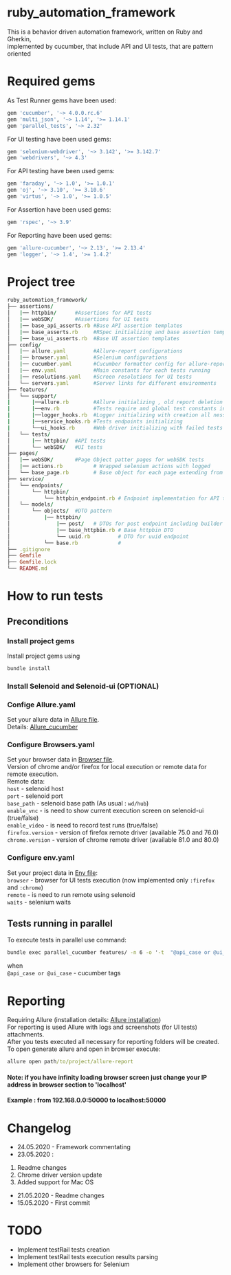 # ruby_automation_framework
This is a behavior driven automation framework, written on Ruby and Gherkin,  
implemented by cucumber, that include API and UI tests, that are pattern  oriented

# Required gems 
As Test Runner gems have been used:
```ruby
gem 'cucumber', '~> 4.0.0.rc.6'
gem 'multi_json', '~> 1.14', '>= 1.14.1'
gem 'parallel_tests', '~> 2.32'
```
For UI testing have been used gems:  
```ruby
gem 'selenium-webdriver', '~> 3.142', '>= 3.142.7'
gem 'webdrivers', '~> 4.3'
```
For API testing have been used gems:
```ruby
gem 'faraday', '~> 1.0', '>= 1.0.1'
gem 'oj', '~> 3.10', '>= 3.10.6'
gem 'virtus', '~> 1.0', '>= 1.0.5'
```
For Assertion have been used gems:
```ruby
gem 'rspec', '~> 3.9'
```
For Reporting have been used gems:
```ruby
gem 'allure-cucumber', '~> 2.13', '>= 2.13.4'
gem 'logger', '~> 1.4', '>= 1.4.2'
```

# Project tree 
```ruby
ruby_automation_framework/
├── assertions/
│   |── httpbin/      #Assertions for API tests
│   |── webSDK/       #Assertions for UI tests
│   |── base_api_asserts.rb #Base API assertion templates
│   |── base_asserts.rb     #RSpec initializing and base assertion templates
│   |── base_ui_asserts.rb  #Base UI assertion templates
├── config/
│   |── allure.yaml         #Allure-report configurations
│   |── browser.yaml        #Selenium configurations
│   |── cucumber.yaml       #Cucumber formatter config for allure-reporting
│   |── env.yaml            #Main constants for each tests running
│   |── resolutions.yaml    #Screen resolutions for UI tests
│   └── servers.yaml        #Server links for different environments
├── features/  
│   └── support/  
|       |──allure.rb        #Allure initializing , old report deletion and generation new
|       |──env.rb           #Tests require and global test constants init
|       |──logger_hooks.rb  #Logger initializing with creation all nessesary folders
|       |──service_hooks.rb #Tests endpoints initializing
|       └──ui_hooks.rb      #Web driver initializing with failed tests screen saver
│   └── tests/
│       |── httpbin/  #API tests
│       └── webSDK/   #UI tests 
├── pages/  
│   |── webSDK/       #Page Object patter pages for webSDK tests
│   |── actions.rb          # Wrapped selenium actions with logged 
│   └── base_page.rb        # Base object for each page extending from with methods which can be used on each page 
├── service/  
│   └── endpoints/ 
│       └── httpbin/
│           └── httpbin_endpoint.rb # Endpoint implementation for API tests using https://httpbin.org/ 
│   └── models/ 
│       └── objects/  #DTO pattern
│           |── httpbin/   
│               |── post/   # DTOs for post endpoint including builder pattern for Actors and Role classes
│               |── base_httpbin.rb # Base httpbin DTO
│               └── uuid.rb         # DTO for uuid endpoint
│           └── base.rb             #
├── .gitignore 
├── Gemfile  
├── Gemfile.lock  
└── README.md
```

# How to run tests  
## Preconditions  
### Install project gems
Install project gems using  
```ruby
bundle install
```
### Install Selenoid and Selenoid-ui (OPTIONAL)
### Confige Allure.yaml
Set your allure data in [Allure file](config/allure.yaml).  
Details: [Allure_cucumber](https://github.com/allure-framework/allure-ruby/blob/master/allure-cucumber/README.md)
### Configure Browsers.yaml
Set your browser data in [Browser file](config/browser.yaml).  
Version of chrome and/or firefox for local execution or remote data for remote execution.  
Remote data:  
`host` - selenoid host  
`port` - selenoid port  
`base_path` - selenoid base path (As usual : `wd/hub`)  
`enable_vnc` - is need to show current execution screen on selenoid-ui (true/false)  
`enable_video` - is need to record test runs (true/false)  
`firefox.version` - version of firefox remote driver (available 75.0 and 76.0)  
`chrome.version` - version of chrome remote driver (available 81.0 and 80.0)  
### Configure env.yaml
Set your project data in [Env file](config/env.yaml):  
`browser` - browser for UI tests execution (now implemented only `:firefox` and `:chrome`)  
`remote` - is need to run remote using selenoid  
`waits` - selenium waits  
## Tests running in parallel
To execute tests in parallel use command:
```cmd
bundle exec parallel_cucumber features/ -n 6 -o '-t  "@api_case or @ui_case" --format pretty --format AllureCucumber::CucumberFormatter --out report/allure-results'
```
when  
`@api_case or @ui_case` - cucumber tags  

# Reporting
Requiring Allure (installation details: [Allure installation](https://docs.qameta.io/allure/#_installing_a_commandline))  
For reporting is used Allure with logs and screenshots (for UI tests) attachments.  
After you tests executed all necessary for reporting folders will be created.  
To open generate allure and open in browser execute:  
```cmd
allure open path/to/project/allure-report
```
#### Note: if you have infinity loading browser screen just change your IP address in browser section to 'localhost'
#### Example : from 192.168.0.0:50000 to localhost:50000 

# Changelog
- 24.05.2020 - Framework commentating
- 23.05.2020 :
1) Readme changes
2) Chrome driver version update
3) Added support for Mac OS
- 21.05.2020 - Readme changes
- 15.05.2020 - First commit 

# TODO
- Implement testRail tests creation
- Implement testRail tests execution results parsing
- Implement other browsers for Selenium
